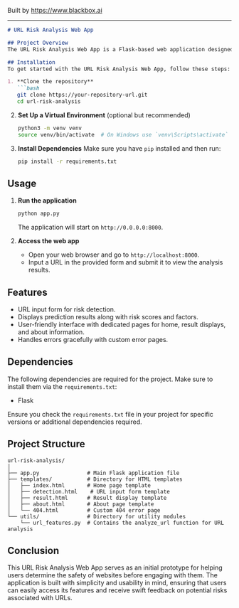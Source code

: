 
Built by https://www.blackbox.ai

---

```markdown
# URL Risk Analysis Web App

## Project Overview
The URL Risk Analysis Web App is a Flask-based web application designed to analyze and assess the risk associated with a given URL. The application takes a URL as input and returns a prediction along with its risk score, risk factors, and various features extracted from the URL. This can be particularly useful for users looking to verify the safety of links before clicking on them.

## Installation
To get started with the URL Risk Analysis Web App, follow these steps:

1. **Clone the repository** 
   ```bash
   git clone https://your-repository-url.git
   cd url-risk-analysis
   ```

2. **Set Up a Virtual Environment** (optional but recommended)
   ```bash
   python3 -m venv venv
   source venv/bin/activate  # On Windows use `venv\Scripts\activate`
   ```

3. **Install Dependencies**
   Make sure you have `pip` installed and then run:
   ```bash
   pip install -r requirements.txt
   ```

## Usage
1. **Run the application**
   ```bash
   python app.py
   ```
   The application will start on `http://0.0.0.0:8000`.

2. **Access the web app**
   - Open your web browser and go to `http://localhost:8000`.
   - Input a URL in the provided form and submit it to view the analysis results.

## Features
- URL input form for risk detection.
- Displays prediction results along with risk scores and factors.
- User-friendly interface with dedicated pages for home, result displays, and about information.
- Handles errors gracefully with custom error pages.

## Dependencies
The following dependencies are required for the project. Make sure to install them via the `requirements.txt`:
- Flask

Ensure you check the `requirements.txt` file in your project for specific versions or additional dependencies required.

## Project Structure
```
url-risk-analysis/
│
├── app.py               # Main Flask application file
├── templates/           # Directory for HTML templates
│   ├── index.html       # Home page template
│   ├── detection.html    # URL input form template
│   ├── result.html      # Result display template
│   ├── about.html       # About page template
│   └── 404.html         # Custom 404 error page
└── utils/               # Directory for utility modules
    └── url_features.py  # Contains the analyze_url function for URL analysis
```

## Conclusion
This URL Risk Analysis Web App serves as an initial prototype for helping users determine the safety of websites before engaging with them. The application is built with simplicity and usability in mind, ensuring that users can easily access its features and receive swift feedback on potential risks associated with URLs.
```